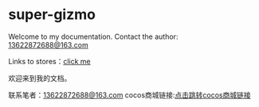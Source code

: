 # super-gizmo
Welcome to my documentation.
Contact the author: 13622872688@163.com

Links to stores：[click me ](https://store.cocos.com/#/resources/detail/2513)




欢迎来到我的文档。

联系笔者：13622872688@163.com
cocos商城链接:[点击跳转cocos商城链接](https://store.cocos.com/#/resources/detail/2513)


